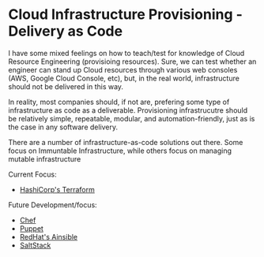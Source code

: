 # Cloud Infrastructure Provisioning - Delivery as Code

I have some mixed feelings on how to teach/test for knowledge of Cloud Resource Engineering (provisioing resources).  Sure, we can test whether an engineer can stand up Cloud resources through various web consoles (AWS, Google Cloud Console, etc), but, in the real world, infrastructure should not be delivered in this way.  

In reality, most companies should, if not are, prefering some type of infrastructure as code as a deliverable.  Provisioning infrastrucutre should be relatively simple, repeatable, modular, and automation-friendly, just as is the case in any software delivery.

There are a number of infrastructure-as-code solutions out there. Some focus on Immuntable Infrastructure, while others focus on managing mutable infrastructure 

Current Focus:
- [HashiCorp's Terraform](https://www.hashicorp.com/products/terraform)

Future Development/focus:
- [Chef](https://www.chef.io) 
- [Puppet](https://puppet.com)
- [RedHat's Ainsible](https://www.ansible.com)
- [SaltStack](https://www.saltstack.com)

